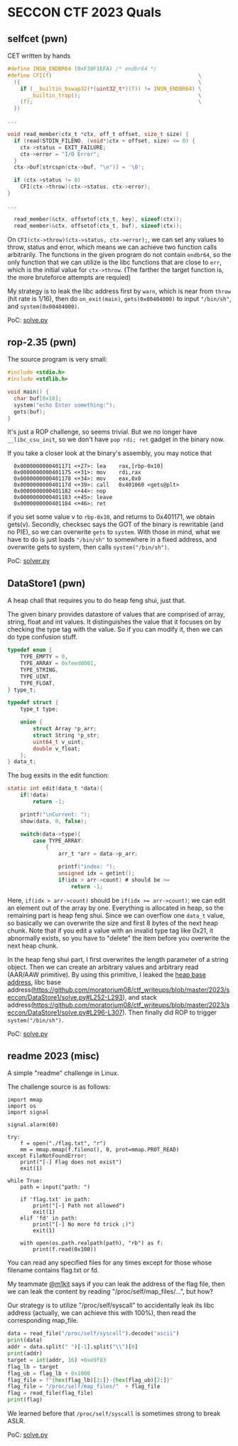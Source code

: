 # SECCON CTF 2023 Quals

## selfcet (pwn)

CET written by hands

```c
#define INSN_ENDBR64 (0xF30F1EFA) /* endbr64 */
#define CFI(f)                                              \
  ({                                                        \
    if (__builtin_bswap32(*(uint32_t*)(f)) != INSN_ENDBR64) \
      __builtin_trap();                                     \
    (f);                                                    \
  })

...

void read_member(ctx_t *ctx, off_t offset, size_t size) {
  if (read(STDIN_FILENO, (void*)ctx + offset, size) <= 0) {
    ctx->status = EXIT_FAILURE;
    ctx->error = "I/O Error";
  }
  ctx->buf[strcspn(ctx->buf, "\n")] = '\0';

  if (ctx->status != 0)
    CFI(ctx->throw)(ctx->status, ctx->error);
}

...

  read_member(&ctx, offsetof(ctx_t, key), sizeof(ctx));
  read_member(&ctx, offsetof(ctx_t, buf), sizeof(ctx));

```

On `CFI(ctx->throw)(ctx->status, ctx->error);`, we can set any values to throw, status and error, which means we can achieve two function calls arbitrarily.
The functions in the given program do not contain `endbr64`, so the only function that we can utilize is the libc functions that are close to `err`, which is the initial value for `ctx->throw`. (The farther the target function is, the more bruteforce attempts are requied)

My strategy is to leak the libc address first by `warn`, which is near from `throw` (hit rate is 1/16), then do `on_exit(main)`, `gets(0x00404000)` to input `"/bin/sh"`, and `system(0x00404000)`.

PoC: [solve.py](selfcet/solve.py)


## rop-2.35 (pwn)

The source program is very small:
```c
#include <stdio.h>
#include <stdlib.h>

void main() {
  char buf[0x10];
  system("echo Enter something:");
  gets(buf);
}
```

It's just a ROP challenge, so seems trivial.
But we no longer have `__libc_csu_init`, so we don't have `pop rdi; ret` gadget in the binary now. 

If you take a closer look at the binary's assembly, you may notice that
```
  0x0000000000401171 <+27>:	lea    rax,[rbp-0x10]
  0x0000000000401175 <+31>:	mov    rdi,rax
  0x0000000000401178 <+34>:	mov    eax,0x0
  0x000000000040117d <+39>:	call   0x401060 <gets@plt>
  0x0000000000401182 <+44>:	nop
  0x0000000000401183 <+45>:	leave
  0x0000000000401184 <+46>:	ret
```
if you set some value v to `rbp-0x10`, and returns to 0x401171, we obtain gets(v).
Secondly, checksec says the GOT of the binary is rewritable (and no PIE), so we can overwrite `gets` to `system`.
With those in mind, what we have to do is just loads `"/bin/sh"` to somewhere in a fixed address, and overwrite gets to system, then calls `system("/bin/sh")`.

PoC: [solver.py](rop-2.35/solve.py)

## DataStore1 (pwn)

A heap chall that requires you to do heap feng shui, just that.

The given binary provides datastore of values that are comprised of array, string, float and int values.
It distinguishes the value that it focuses on by checking the type tag with the value. So if you can modify it, then we can do type confusion stuff.

```c
typedef enum {
	TYPE_EMPTY = 0,
	TYPE_ARRAY = 0xfeed0001,
	TYPE_STRING,
	TYPE_UINT,
	TYPE_FLOAT,
} type_t;

typedef struct {
	type_t type;

	union {
		struct Array *p_arr;
		struct String *p_str;
		uint64_t v_uint;
		double v_float;
	};
} data_t;

```

The bug exsits in the edit function:
```c
static int edit(data_t *data){
	if(!data)
		return -1;

	printf("\nCurrent: ");
	show(data, 0, false);

	switch(data->type){
		case TYPE_ARRAY:
			{
				arr_t *arr = data->p_arr;

				printf("index: ");
				unsigned idx = getint();
				if(idx > arr->count) # should be >=
					return -1;
```
Here, `if(idx > arr->count)` should be `if(idx >= arr->count)`; we can edit an element out of the array by one.
Everything is allocated in heap, so the remaining part is heap feng shui.
Since we can overflow one `data_t` value, so basically we can overwrite the size and first 8 bytes of the next heap chunk.
Note that if you edit a value with an invalid type tag like 0x21, it abnormally exists, so you have to "delete" the item before you overwrite the next heap chunk.

In the heap feng shui part, I first overwrites the length parameter of a string object. Then we can create an arbitrary values and arbitrary read (AAR/AAW primitive).
By using this primitive, I leaked the [heap base address](https://github.com/moratorium08/ctf_writeups/blob/master/2023/seccon/DataStore1/solve.py#L239-L248), libc base address(https://github.com/moratorium08/ctf_writeups/blob/master/2023/seccon/DataStore1/solve.py#L252-L293), and stack address(https://github.com/moratorium08/ctf_writeups/blob/master/2023/seccon/DataStore1/solve.py#L296-L307). Then finally did ROP to trigger `system("/bin/sh")`.

PoC: [solve.py](rop-2.35/solve.py)



## readme 2023 (misc)

A simple "readme" challenge in Linux.

The challenge source is as follows:
```
import mmap
import os
import signal

signal.alarm(60)

try:
    f = open("./flag.txt", "r")
    mm = mmap.mmap(f.fileno(), 0, prot=mmap.PROT_READ)
except FileNotFoundError:
    print("[-] Flag does not exist")
    exit(1)

while True:
    path = input("path: ")

    if 'flag.txt' in path:
        print("[-] Path not allowed")
        exit(1)
    elif 'fd' in path:
        print("[-] No more fd trick ;)")
        exit(1)

    with open(os.path.realpath(path), "rb") as f:
        print(f.read(0x100))
```

You can read any specified files for any times except for those whose filename contains flag.txt or fd.

My teammate [@m1kit](https://x.com/m1kit) says if you can leak the address of the flag file, then we can leak the content by reading "/proc/self/map_files/...", but how?

Our strategy is to utilize "/proc/self/syscall" to accidentally leak its libc address (actually, we can achieve this with 100%), then read the corresponding map_file.

```python
data = read_file("/proc/self/syscall").decode("ascii")
print(data)
addr = data.split(" ")[-1].split("\\")[0]
print(addr)
target = int(addr, 16) +0xe9f83
flag_lb = target
flag_ub = flag_lb + 0x1000
flag_file = f"{hex(flag_lb)[2:]}-{hex(flag_ub)[2:]}"
flag_file = "/proc/self/map_files/"  + flag_file
flag = read_file(flag_file)
print(flag)
```

We learned before that `/proc/self/syscall` is sometimes strong to break ASLR.

PoC: [solve.py](readme2023/solve.py)